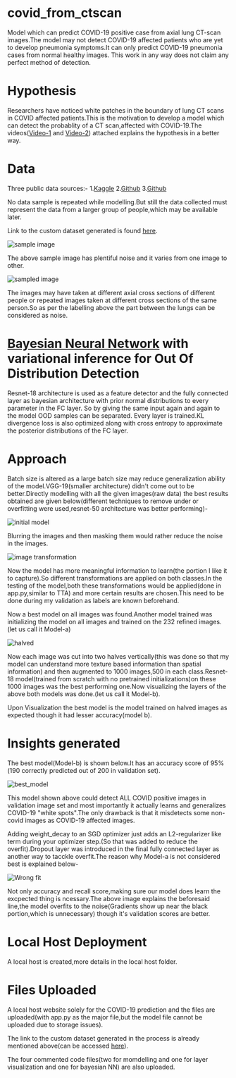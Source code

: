 # covid_from_ctscan
Model which can predict COVID-19 positive case from axial lung CT-scan images.The model may not detect COVID-19 affected patients who are yet to develop pneumonia symptoms.It can only predict COVID-19 pneumonia cases from normal healthy images. This work in any way does not claim any perfect method of detection.


# Hypothesis
Researchers have noticed white patches in the boundary of lung CT scans in COVID affected patients.This is the motivation to develop a model which can detect the probablity of a CT scan,affected with COVID-19.The videos([Video-1](https://youtu.be/3ttAFm9wKPg) and [Video-2](https://youtu.be/xUuNr_EFlBM)) attached explains the hypothesis in a better way.

# Data
Three public data sources:-
1.[Kaggle](https://www.kaggle.com/luisblanche/covidct)
2.[Github](https://github.com/ieee8023/covid-chestxray-dataset)
3.[Github](https://github.com/shervinmin/DeepCovid/tree/master/data)

No data sample is repeated while modelling.But still the data collected must represent the data from a larger group of people,which may be available later.


Link to the custom dataset generated is found [here](https://drive.google.com/open?id=1oz2m4DQ4UsKggPm76KKFTqH8Lt8JcxuF).


![sample image](https://github.com/themendu/covid_from_ctscan/blob/master/image_references/screenshots/2020.02.17.20024018-p17-61_3.png)


The above sample image has plentiful noise and it varies from one image to other.

![sampled image](https://github.com/themendu/covid_from_ctscan/blob/master/image_references/screenshots/new.jpg)

The images may have taken at different axial cross sections of different people or repeated images taken at different cross sections of the same person.So as per the labelling above the part between the lungs can be considered as noise.

# [Bayesian Neural Network](http://bayesiandeeplearning.org/2018/papers/117.pdf) with variational inference for Out Of Distribution Detection
Resnet-18 architecture is used as a feature detector and the fully connected layer as bayesian architecture with prior normal distributions to every parameter in the FC layer. So by giving the same input again and again to the model OOD samples can be separated. Every layer is trained.KL divergence loss is also optimized along with cross entropy to approximate the posterior distributions of the FC layer.


# Approach
Batch size is altered as a large batch size may reduce generalization ability of the model.VGG-19(smaller architecture) didn't come out to be better.Directly modelling with all the given images(raw data) the best results obtained are given below(different techniques to remove under or overfitting were used,resnet-50 architecture was better performing)-

![initial model](https://github.com/themendu/covid_from_ctscan/blob/master/image_references/screenshots/Screenshot%20(38).png)


Blurring the images and then masking them would rather reduce the noise in the images.


![image transformation](https://github.com/themendu/covid_from_ctscan/blob/master/image_references/screenshots/screenshot.png)


Now the model has more meaningful information to learn(the portion I like it to capture).So different transformations are applied on both classes.In the testing of the model,both these transformations would be applied(done in app.py,similar to TTA) and more certain results are chosen.This need to be done during my validation as labels are known beforehand.

Now a best model on all images was found.Another model trained was initializing the model on all images and trained on the 232 refined images.(let us call it Model-a)


![halved](https://github.com/themendu/covid_from_ctscan/blob/master/image_references/screenshots/res_pos_original_2020.01.24.919183-p27-133._a.png_6914a6da-db59-4386-a0fb-a19ff96dc0d1.png)


Now each image was cut into two halves vertically(this was done so that my model can understand more texture based information than spatial information) and then augmented to 1000 images,500 in each class.Resnet-18 model(trained from scratch with no pretrained initializations)on these 1000 images was the best performing one.Now visualizing the layers of the above both models was done.(let us call it Model-b).

Upon Visualization the best model is the model trained on halved images as expected though it had lesser accuracy(model b).

# Insights generated
The best model(Model-b) is shown below.It has an accuracy score of 95%(190 correctly predicted out of 200 in validation set).

![best_model](https://github.com/themendu/covid_from_ctscan/blob/master/image_references/screenshots/Presentation12.jpg)

This model shown above could detect ALL COVID positive images in validation image set and most importantly it actually learns and generalizes COVID-19 "white spots".The only drawback is that it misdetects some non-covid images as COVID-19 affected images.

Adding weight_decay to an SGD optimizer just adds an L2-regularizer like term during your optimizer step.(So that was added to reduce the overfit).Dropout layer was introduced in the final fully connected layer as another way to tacckle overfit.The reason why Model-a is not considered  best is explained below-

![Wrong fit](https://github.com/themendu/covid_from_ctscan/blob/master/image_references/screenshots/Presentation1.jpg)

Not only accuracy and recall score,making sure our model does learn the excpected thing is ncessary.The above image explains the beforesaid line,the model overfits to the noise(Gradients show up near the black portion,which is unnecessary) though it's validation scores are better.

# Local Host Deployment
A local host is created,more details in the local host folder.

# Files Uploaded
A local host website solely for the COVID-19 prediction and the files are uploaded(with app.py as the major file,but the model file cannot be uploaded due to storage issues).

The link to the custom dataset generated in the process is already mentioned above(can be accessed [here](https://drive.google.com/open?id=1oz2m4DQ4UsKggPm76KKFTqH8Lt8JcxuF)).

The four commented code files(two for momdelling and one for layer visualization and one for bayesian NN) are also uploaded.


